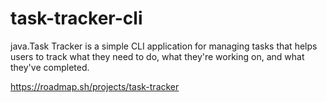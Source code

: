 # task-tracker-cli
java.Task Tracker is a simple CLI application for managing tasks that helps users to track what they need to do, what they're working on, and what they've completed.

https://roadmap.sh/projects/task-tracker
